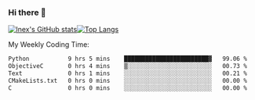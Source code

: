 ### Hi there 👋
[![lnex's GitHub stats](https://github-readme-stats.vercel.app/api?username=lnexenl&count_private=true&show_icons=true)](https://github.com/anuraghazra/github-readme-stats)[![Top Langs](https://github-readme-stats.vercel.app/api/top-langs/?username=lnexenl&layout=compact&langs_count=8&exclude_repo=32-bit-MIPS-CPU)](https://github.com/anuraghazra/github-readme-stats)

My Weekly Coding Time:
<!--START_SECTION:waka-->

```txt
Python           9 hrs 5 mins    ████████████████████████▓   99.06 %
ObjectiveC       0 hrs 4 mins    ▒░░░░░░░░░░░░░░░░░░░░░░░░   00.73 %
Text             0 hrs 1 mins    ░░░░░░░░░░░░░░░░░░░░░░░░░   00.21 %
CMakeLists.txt   0 hrs 0 mins    ░░░░░░░░░░░░░░░░░░░░░░░░░   00.00 %
C                0 hrs 0 mins    ░░░░░░░░░░░░░░░░░░░░░░░░░   00.00 %
```

<!--END_SECTION:waka-->
